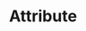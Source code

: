 ---
title: "Attribute"

categories: ['']

tags: ['Attribute']

arabic: ['السمة']

publishers: ['معجم مصطلحات التعلم الآلي والتعلم العميق وعلم البيانات']

types: "word"

slug: ""
---